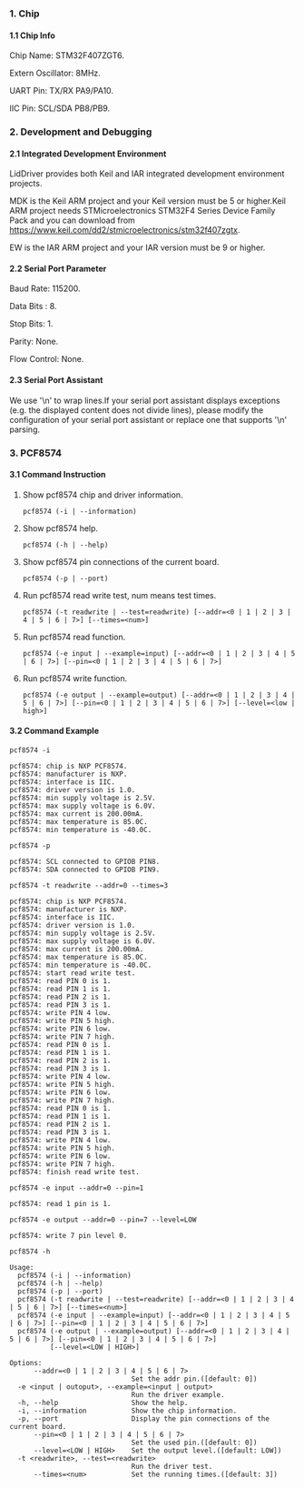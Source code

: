 ### 1. Chip

#### 1.1 Chip Info

Chip Name: STM32F407ZGT6.

Extern Oscillator: 8MHz.

UART Pin: TX/RX PA9/PA10.

IIC Pin: SCL/SDA PB8/PB9.

### 2. Development and Debugging

#### 2.1 Integrated Development Environment

LidDriver provides both Keil and IAR integrated development environment projects.

MDK is the Keil ARM project and your Keil version must be 5 or higher.Keil ARM project needs STMicroelectronics STM32F4 Series Device Family Pack and you can download from https://www.keil.com/dd2/stmicroelectronics/stm32f407zgtx.

EW is the IAR ARM project and your IAR version must be 9 or higher.

#### 2.2 Serial Port Parameter

Baud Rate: 115200.

Data Bits : 8.

Stop Bits: 1.

Parity: None.

Flow Control: None.

#### 2.3 Serial Port Assistant

We use '\n' to wrap lines.If your serial port assistant displays exceptions (e.g. the displayed content does not divide lines), please modify the configuration of your serial port assistant or replace one that supports '\n' parsing.

### 3. PCF8574

#### 3.1 Command Instruction

1. Show pcf8574 chip and driver information.

   ```shell
   pcf8574 (-i | --information)
   ```

2. Show pcf8574 help.

   ```shell
   pcf8574 (-h | --help)
   ```

3. Show pcf8574 pin connections of the current board.

   ```shell
   pcf8574 (-p | --port)
   ```

4. Run pcf8574 read write test, num means test times.

   ```shell
   pcf8574 (-t readwrite | --test=readwrite) [--addr=<0 | 1 | 2 | 3 | 4 | 5 | 6 | 7>] [--times=<num>]
   ```

5. Run pcf8574 read function.

   ```shell
   pcf8574 (-e input | --example=input) [--addr=<0 | 1 | 2 | 3 | 4 | 5 | 6 | 7>] [--pin=<0 | 1 | 2 | 3 | 4 | 5 | 6 | 7>]
   ```

6. Run pcf8574 write function.

   ```shell
   pcf8574 (-e output | --example=output) [--addr=<0 | 1 | 2 | 3 | 4 | 5 | 6 | 7>] [--pin=<0 | 1 | 2 | 3 | 4 | 5 | 6 | 7>] [--level=<low | high>]
   ```

#### 3.2 Command Example

```shell
pcf8574 -i

pcf8574: chip is NXP PCF8574.
pcf8574: manufacturer is NXP.
pcf8574: interface is IIC.
pcf8574: driver version is 1.0.
pcf8574: min supply voltage is 2.5V.
pcf8574: max supply voltage is 6.0V.
pcf8574: max current is 200.00mA.
pcf8574: max temperature is 85.0C.
pcf8574: min temperature is -40.0C.
```

```shell
pcf8574 -p

pcf8574: SCL connected to GPIOB PIN8.
pcf8574: SDA connected to GPIOB PIN9.
```

```shell
pcf8574 -t readwrite --addr=0 --times=3

pcf8574: chip is NXP PCF8574.
pcf8574: manufacturer is NXP.
pcf8574: interface is IIC.
pcf8574: driver version is 1.0.
pcf8574: min supply voltage is 2.5V.
pcf8574: max supply voltage is 6.0V.
pcf8574: max current is 200.00mA.
pcf8574: max temperature is 85.0C.
pcf8574: min temperature is -40.0C.
pcf8574: start read write test.
pcf8574: read PIN 0 is 1.
pcf8574: read PIN 1 is 1.
pcf8574: read PIN 2 is 1.
pcf8574: read PIN 3 is 1.
pcf8574: write PIN 4 low.
pcf8574: write PIN 5 high.
pcf8574: write PIN 6 low.
pcf8574: write PIN 7 high.
pcf8574: read PIN 0 is 1.
pcf8574: read PIN 1 is 1.
pcf8574: read PIN 2 is 1.
pcf8574: read PIN 3 is 1.
pcf8574: write PIN 4 low.
pcf8574: write PIN 5 high.
pcf8574: write PIN 6 low.
pcf8574: write PIN 7 high.
pcf8574: read PIN 0 is 1.
pcf8574: read PIN 1 is 1.
pcf8574: read PIN 2 is 1.
pcf8574: read PIN 3 is 1.
pcf8574: write PIN 4 low.
pcf8574: write PIN 5 high.
pcf8574: write PIN 6 low.
pcf8574: write PIN 7 high.
pcf8574: finish read write test.
```

```shell
pcf8574 -e input --addr=0 --pin=1

pcf8574: read 1 pin is 1.
```

```shell
pcf8574 -e output --addr=0 --pin=7 --level=LOW

pcf8574: write 7 pin level 0.
```

```shell
pcf8574 -h

Usage:
  pcf8574 (-i | --information)
  pcf8574 (-h | --help)
  pcf8574 (-p | --port)
  pcf8574 (-t readwrite | --test=readwrite) [--addr=<0 | 1 | 2 | 3 | 4 | 5 | 6 | 7>] [--times=<num>]
  pcf8574 (-e input | --example=input) [--addr=<0 | 1 | 2 | 3 | 4 | 5 | 6 | 7>] [--pin=<0 | 1 | 2 | 3 | 4 | 5 | 6 | 7>]
  pcf8574 (-e output | --example=output) [--addr=<0 | 1 | 2 | 3 | 4 | 5 | 6 | 7>] [--pin=<0 | 1 | 2 | 3 | 4 | 5 | 6 | 7>]
          [--level=<LOW | HIGH>]

Options:
      --addr=<0 | 1 | 2 | 3 | 4 | 5 | 6 | 7>
                              Set the addr pin.([default: 0])
  -e <input | outoput>, --example=<input | output>
                              Run the driver example.
  -h, --help                  Show the help.
  -i, --information           Show the chip information.
  -p, --port                  Display the pin connections of the current board.
      --pin=<0 | 1 | 2 | 3 | 4 | 5 | 6 | 7>
                              Set the used pin.([default: 0])
      --level=<LOW | HIGH>    Set the output level.([default: LOW])
  -t <readwrite>, --test=<readwrite>
                              Run the driver test.
      --times=<num>           Set the running times.([default: 3])
```
